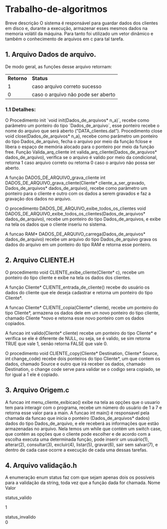# Trabalho-de-algoritmos
Breve descrição
O sistema é responsável para guardar dados dos clientes em disco e, durante a execução, armazenar esses mesmos dados na memoria volátil da máquina. Para tanto foi utilizado um vetor dinâmico e também o conhecimento de arquivos em c para tal tarefa.
## 1.	Arquivo Dados de arquivo.
 De modo geral, as funções desse arquivo retornam:

<table>
<tr>
<td><b>Retorno</b></td>
<td><b>Status</b></td>
</tr>
<tr>
<td>1</td>
<td>caso arquivo correto sucesso</td>
</tr>
<tr>
<td>0</td>
<td>caso o arquivo não pode ser aberto
</td>
</tr>	
</table>

### 1.1 Detalhes:
O Procedimento init ´void init(Dados_de_arquivos* n_a)´, recebe como parâmetro um ponteiro do tipo ´Dados_de_arquivo´, esse ponteiro recebe o nome do arquivo que será aberto ("DATA_clientes.dat”).
Procedimento close void close(Dados_de_arquivos* n_a), recebe como parâmetro um ponteiro do tipo Dados_de_arquivo, fecha o arquivo por meio da função fclose e libera o espaço de memória alocado para o ponteiro por meio da função free.
Função Valida_arq_cliente int valida_arq_cliente(Dados_de_arquivos* dados_de_arquivo), verifica se o arquivo é valido por meio da condicional, retorna 1 caso arquivo correto ou retorna 0 caso o arquivo não possa ser aberto.

A função DADOS_DE_ARQUIVO_grava_cliente 
int DADOS_DE_ARQUIVO_grava_cliente(Cliente* cliente_a_ser_gravado, Dados_de_arquivos* dados_de_arquivo), recebe como parâmetro um ponteiro para o cliente e outro com os dados a serem gravados e faz a gravação dos dados no arquivo.

O procedimento DADOS_DE_ARQUIVO_exibe_todos_os_clientes 
void DADOS_DE_ARQUIVO_exibe_todos_os_clientes(Dados_de_arquivos* dados_de_arquivo), recebe um ponteiro do tipo Dados_de_arquivos, e exibe na tela os dados que o cliente inseriu no sistema.

A funcao RAM* DADOS_DE_ARQUIVO_carrega(Dados_de_arquivos* dados_de_arquivo) recebe um arquivo do tipo Dados_de_arquivo grava os dados do arquivo em um ponteiro do tipo RAM e retorna esse ponteiro.

## 2.	Arquivo CLIENTE.H

O procedimento void CLIENTE_exibe_cliente(Cliente* c), recebe um ponteiro do tipo cliente e exibe na tela os dados dos clientes.

A função Cliente* CLIENTE_entrada_de_cliente() recebe do usuário os dados do cliente que ele deseja cadastrar e retorna um ponteiro do tipo Cliente*.

A funcao Cliente* CLIENTE_copia(Cliente* cliente), recebe um ponteiro do tipo Cliente*, armazena os dados dele em um novo ponteiro do tipo cliente, chamado Cliente *novo e retorna esse novo ponteiro com os dados copiados.

A funcao int valido(Cliente* cliente) recebe um ponteiro do tipo Cliente* e verifica se ele é diferente de NULL, ou seja, se é valido, se sim retorna TRUE que vale 1, senão retorna FALSE que vale 0.

O procedimento void CLIENTE_copy(Cliente* Destination, Cliente* Source, int change_code) recebe dois ponteiros do tipo Cliente*, um que contem os dados, chamado Source e outro que irá receber os dados, chamado Destination, o change code serve para validar se o codigo sera copiado, se for igual a 1 ele é copiado.

## 3.	Arquivo Origem.c

A funcao int menu_cliente_exibicao() exibe na tela as opções que o usuario tem para interagir com o programa, recebe um número do usuário de 1 a 7 e retorna esse valor para a main.
A funcao int main() é responsavel pela chamada da funcao que inicia o ponteiro (Dados_de_arquivos* dados) dados do tipo Dados_de_arquivo, e ele receberá as informações que estão armazenadas no arquivo. Nela temos um while que contém um switch case, que contém as opções que o cliente pode escolher e de acordo com a escolha executa uma determinada função, pode inserir um usuário(1), alterar(2), consultar(3), excluir(4), listar(5), gravar(6), sair sem salvar(7), e dentro de cada case ocorre a execução de cada uma dessas tarefas. 

## 4.	Arquivo validação.h
A enumeração enum status faz com que sejam apenas dois os possíveis para a validação da string, toda vez que a função dada for chamada.
Nome	Valor

status_valido 
		
1

status_invalido 	
0


